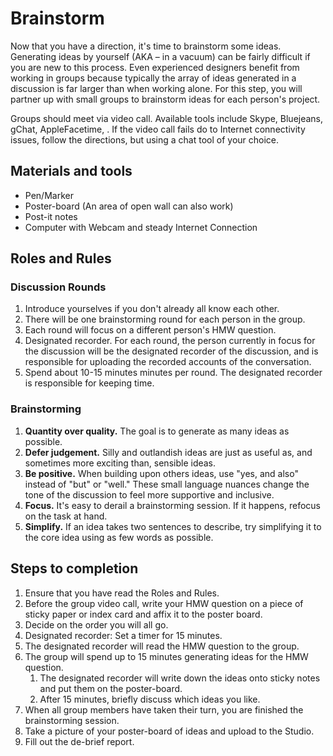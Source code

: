 # Brainstorm

Now that you have a direction, it's time to brainstorm some ideas. Generating ideas by yourself \(AKA – in a vacuum\) can be fairly difficult if you are new to this process. Even experienced designers benefit from working in groups because typically the array of ideas generated in a discussion is far larger than when working alone. For this step, you will partner up with small groups to brainstorm ideas for each person's project.

Groups should meet via video call. Available tools include Skype, Bluejeans, gChat, AppleFacetime, . If the video call fails do to Internet connectivity issues, follow the directions, but using a chat tool of your choice.

## Materials and tools

* Pen/Marker
* Poster-board \(An area of open wall can also work\)
* Post-it notes
* Computer with Webcam and steady Internet Connection

## **Roles and Rules**

### Discussion Rounds

1. Introduce yourselves if you don't already all know each other.
2. There will be one brainstorming round for each person in the group.
3. Each round will focus on a different person's HMW question.
4. Designated recorder. For each round, the person currently in focus for the discussion will be the designated recorder of the discussion, and is responsible for uploading the recorded accounts of the conversation.
5. Spend about 10-15 minutes minutes per round. The designated recorder is responsible for keeping time.

### Brainstorming

1. **Quantity over quality.** The goal is to generate as many ideas as possible.
2. **Defer judgement.** Silly and outlandish ideas are just as useful as, and sometimes more exciting than, sensible ideas.
3. **Be positive.** When building upon others ideas, use "yes, and also" instead of "but" or "well." These small language nuances change the tone of the discussion to feel more supportive and inclusive.
4. **Focus.** It's easy to derail a brainstorming session. If it happens, refocus on the task at hand.
5. **Simplify.** If an idea takes two sentences to describe, try simplifying it to the core idea using as few words as possible.

## Steps to completion

1. Ensure that you have read the Roles and Rules.
2. Before the group video call, write your HMW question on a piece of sticky paper or index card and affix it to the poster board.
3. Decide on the order you will all go. 
4. Designated recorder: Set a timer for 15 minutes. 
5. The designated recorder will read the HMW question to the group.
6. The group will spend up to 15 minutes generating ideas for the HMW question.
   1. The designated recorder will write down the ideas onto sticky notes and put them on the poster-board.
   2. After 15 minutes, briefly discuss which ideas you like.
7. When all group members have taken their turn, you are finished the brainstorming session.
8. Take a picture of your poster-board of ideas and upload to the Studio.
9. Fill out the de-brief report.



